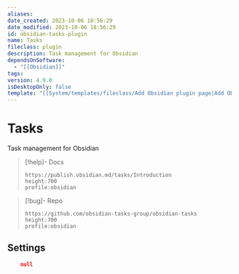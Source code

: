 ```yaml
---
aliases: 
date_created: 2023-10-06 18:56:29
date_modified: 2023-10-06 18:56:29
id: obsidian-tasks-plugin
name: Tasks
fileclass: plugin
description: Task management for Obsidian
dependsOnSoftware:
  - "[[Obsidian]]"
tags: 
version: 4.9.0
isDesktopOnly: false
template: "[[System/templates/fileclass/Add Obsidian plugin page|Add Obsidian plugin page]]"
---
```


# Tasks

Task management for Obsidian

>[!help]- Docs
>
>```gate  
>https://publish.obsidian.md/tasks/Introduction
>height:700
>profile:obsidian
>```

>[!bug]- Repo
>
>```gate  
>https://github.com/obsidian-tasks-group/obsidian-tasks
>height:700
>profile:obsidian
>```

## Settings

```json
	null
```
